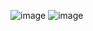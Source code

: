![image](https://github.com/user-attachments/assets/b8f99767-6ca0-482c-a4ae-bff7f7ef0aed)
![image](https://github.com/user-attachments/assets/205820ed-4a84-48d4-b66f-bf59bad459e6)
